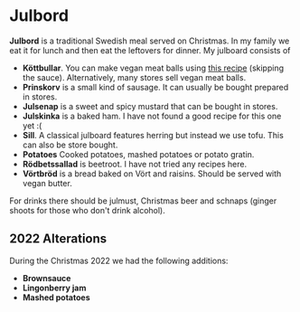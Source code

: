 # Julbord

**Julbord** is a traditional Swedish meal served on Christmas. In my family we
eat it for lunch and then eat the leftovers for dinner. My julboard consists of

- **Köttbullar**. You can make vegan meat balls using
  [this recipe](./kottbollar_med_brunsas.md) (skipping the sauce).
  Alternatively, many stores sell vegan meat balls.
- **Prinskorv** is a small kind of sausage. It can usually be bought prepared in
  stores.
- **Julsenap** is a sweet and spicy mustard that can be bought in stores.
- **Julskinka** is a baked ham. I have not found a good recipe for this one yet
  :(
- **Sill**. A classical julboard features herring but instead we use tofu. This
  can also be store bought.
- **Potatoes** Cooked potatoes, mashed potatoes or potato gratin.
- **Rödbetssallad** is beetroot. I have not tried any recipes here.
- **Vörtbröd** is a bread baked on Vört and raisins. Should be served with vegan
  butter.

For drinks there should be julmust, Christmas beer and schnaps (ginger shoots
for those who don't drink alcohol).

## 2022 Alterations

During the Christmas 2022 we had the following additions:

- **Brownsauce**
- **Lingonberry jam**
- **Mashed potatoes**
